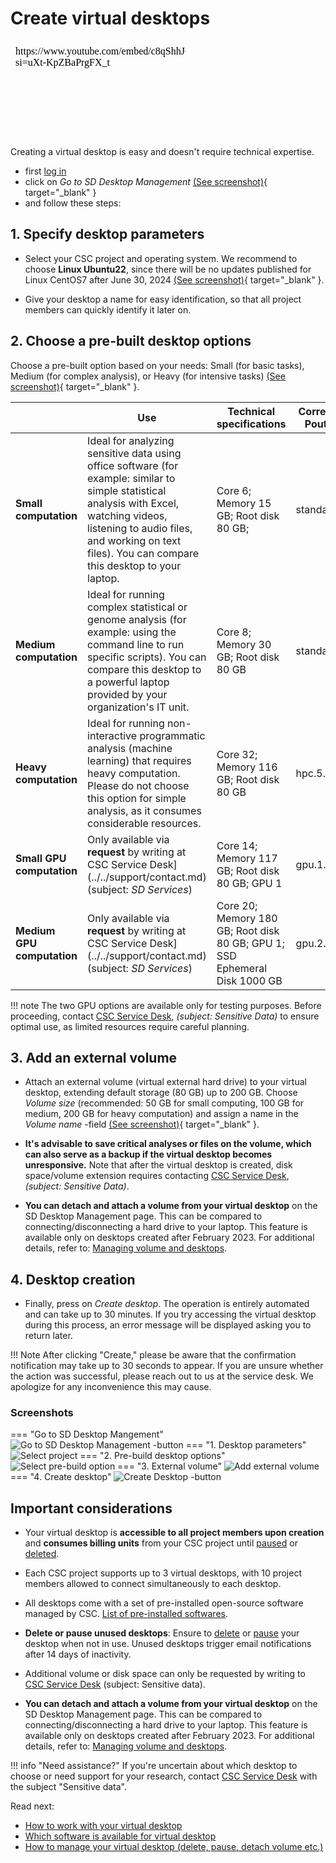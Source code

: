 # Create virtual desktops


<iframe width="280" height="155" srcdoc="https://www.youtube.com/embed/c8qShhJ64nQ?si=uXt-KpZBaPrgFX_t" title="Manage virtual desktops in the SD Desktop service" frameborder="0" allow="accelerometer; autoplay; clipboard-write; encrypted-media; gyroscope; picture-in-picture; web-share" referrerpolicy="strict-origin-when-cross-origin" allowfullscreen></iframe>


Creating a virtual desktop is easy and doesn't require technical expertise. 

* first [log in](./sd-desktop-login.md)
* click on *Go to SD Desktop Management* [(See screenshot)](images/desktop/SD-Desktop_GoToManagement.png){ target="_blank" }
* and follow these steps:

## 1. Specify desktop parameters
  
* Select your CSC project and operating system. We recommend to choose **Linux Ubuntu22**, since there will be no updates published for Linux CentOS7 after June 30, 2024 [(See screenshot)](images/desktop/SD-Desktop_SelectProject.png){ target="_blank" }.
  
* Give your desktop a name for easy identification, so that all project members can quickly identify it later on.

## 2. Choose a pre-built desktop options

Choose a pre-built option based on your needs: Small (for basic tasks), Medium (for complex analysis), or Heavy (for intensive tasks) [(See screenshot)](images/desktop/SD-Desktop_PreBuild.png){ target="_blank" }.

|  | Use  | Technical specifications | Correspondent Pouta Flavor | Billing Units consumption |
|-|-|-|-|-| 
|  **Small computation** | Ideal for analyzing sensitive data using office software (for example: similar to simple statistical analysis with Excel, watching videos, listening to audio files, and working on text files). You can compare this desktop to your laptop. | Core 6; Memory 15 GB; Root disk 80 GB; | standard.xlarge | 5.2 billing units/h|
|  **Medium computation**  | Ideal for running complex statistical or genome analysis (for example: using the command line to run specific scripts). You can compare this desktop to a powerful laptop provided by your organization's IT unit. | Core 8; Memory 30 GB; Root disk 80 GB | standard.xxlarge | 10.4 billing units/h |
| **Heavy computation**| Ideal for running non-interactive programmatic analysis (machine learning) that requires heavy computation. Please do not choose this option for simple analysis, as it consumes considerable resources. | Core 32; Memory 116 GB; Root disk 80 GB  | hpc.5.32core | 52 billing units/h |
| **Small GPU computation**| Only available via **request** by writing at CSC Service Desk](../../support/contact.md) (subject: *SD Services*)  | Core 14; Memory 117 GB; Root disk 80 GB; GPU 1  | gpu.1.1gpu | 120 billing units/h |
| **Medium GPU computation**| Only available via **request** by writing at CSC Service Desk](../../support/contact.md) (subject: *SD Services*)  | Core 20; Memory 180 GB; Root disk 80 GB; GPU 1; SSD Ephemeral Disk 1000 GB | gpu.2.1gpu | 200 billing units/h |

!!! note
    The two GPU options are available only for testing purposes. Before proceeding, contact [CSC Service Desk](../../support/contact.md), *(subject: Sensitive Data)* to ensure optimal use, as limited resources require careful planning.



## 3. Add an external volume

* Attach an external volume (virtual external hard drive) to your virtual desktop, extending default storage (80 GB) up to 200 GB. Choose *Volume size* (recommended: 50 GB for small computing, 100 GB for medium, 200 GB for heavy computation) and assign a name in the *Volume name* -field [(See screenshot)](images/desktop/SD-Desktop_Volume.png){ target="_blank" }.

* **It's advisable to save critical analyses or files on the volume, which can also serve as a backup if the virtual desktop becomes unresponsive.** Note that after the virtual desktop is created, disk space/volume extension requires contacting [CSC Service Desk](../../support/contact.md), *(subject: Sensitive Data)*. 

* **You can detach and attach a volume from your virtual desktop** on the SD Desktop Management page. This can be compared to connecting/disconnecting a hard drive to your laptop. This feature is available only on desktops created after February 2023. For additional details, refer to: [Managing volume and desktops](./sd-desktop-manage.md).

## 4. Desktop creation

* Finally, press on _Create desktop_. The operation is entirely automated and can take up to 30 minutes. If you try accessing the virtual desktop during this process, an error message will be displayed asking you to return later.


!!! Note 
    After clicking "Create," please be aware that the confirmation notification may take up to 30 seconds to appear. If you are unsure whether the action was successful, please reach out to us at the service desk. We apologize for any inconvenience this may cause.
   

### Screenshots
=== "Go to SD Desktop Mangement"
    ![Go to SD Desktop Management -button](images/desktop/SD-Desktop_GoToManagement.png)
=== "1. Desktop parameters"
    ![Select project](images/desktop/SD-Desktop_SelectProject.png)
=== "2. Pre-build desktop options"
    ![Select pre-build option](images/desktop/SD-Desktop_PreBuild.png)
=== "3. External volume"
    ![Add external volume](images/desktop/SD-Desktop_Volume.png)
=== "4. Create desktop"
    ![Create Desktop -button](images/desktop/SD-Desktop_CreateButton.png)



## Important considerations

* Your virtual desktop is **accessible to all project members upon creation** and **consumes billing units** from your CSC project until [paused](./sd-desktop-manage.md#pausing-or-unpausing-a-virtual-desktop) or [deleted](./sd-desktop-manage.md#deleting-a-desktop). 

* Each CSC project supports up to 3 virtual desktops, with 10 project members allowed to connect simultaneously to each desktop.

* All desktops come with a set of pre-installed open-source software managed by CSC. [List of pre-installed softwares](./sd-desktop-software.md#default-software-selection-in-sd-desktop).

* **Delete or pause unused desktops**: Ensure to [delete](./sd-desktop-manage.md#deleting-a-desktop) or [pause](./sd-desktop-manage.md#pausing-or-unpausing-a-virtual-desktop) your desktop when not in use. Unused desktops trigger email notifications after 14 days of inactivity.

* Additional volume or disk space can only be requested by writing to [CSC Service Desk](../../support/contact.md) (subject: Sensitive data).
  
* **You can detach and attach a volume from your virtual desktop** on the SD Desktop Management page. This can be compared to connecting/disconnecting a hard drive to your laptop. This feature is available only on desktops created after February 2023. For additional details, refer to: [Managing volume and desktops](./sd-desktop-manage.md).


!!! info "Need assistance?"
    If you're uncertain about which desktop to choose or need support for your research, contact [CSC Service Desk](../../support/contact.md) with the subject "Sensitive data".



Read next:

* [How to work with your virtual desktop](./sd-desktop-access.md)
* [Which software is available for virtual desktop](./sd-desktop-software.md)
* [How to manage your virtual desktop (delete, pause, detach volume etc.)](./sd-desktop-manage.md)










